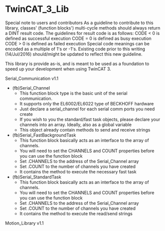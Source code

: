 # TwinCAT_3_Lib

Special note to users and contributors
As a guideline to contribute to this library, classes' (function blocks') multi-cycle methods should always return a DINT result code.
The guidelines for result code is as follows:
CODE < 0 is defined as successful execution
CODE = 0 is defined as busy execution
CODE > 0 is defined as failed execution
Special code meanings can be encoded as a multiple of 1's or -1's.
Existing code prior to this writing (14/Jul/2016) should/might be updated to reflect this new guideline.

This library is provide as-is, and is meant to be used as a foundation to speed up your development when using TwinCAT 3. 

Serial_Communication v1.1
+ (fb)Serial_Channel
  + This function block type is the basic unit of the serial communication.
  + It supports only the EL6002/EL6022 type of BECKHOFF hardware
  + Just declare a serial_channel for each serial comm ports you need create
  + If you wish to you the standard/fast task objects, please declare your channels into an array. Ideally, also as a global variable
  + This object already contain methods to send and receive strings
+ (fb)Serial_FastBackgroundTask
  + This function block basically acts as an interface to the array of channels.
  + You will need to set the CHANNELS and COUNT properties before you can use the function block
  + Set .CHANNELS to the address of the Serial_Channel array
  + Set .COUNT to the number of channels you have created
  + It contains the method to execute the necessary fast task
+ (fb)Serial_StandardTask
  + This function block basically acts as an interface to the array of channels.
  + You will need to set the CHANNELS and COUNT properties before you can use the function block
  + Set .CHANNELS to the address of the Serial_Channel array
  + Set .COUNT to the number of channels you have created
  + It contains the method to execute the read/send strings

Motion_Library v1.1
